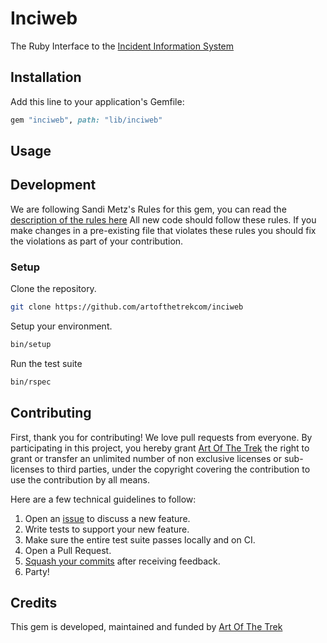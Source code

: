# Inciweb

The Ruby Interface to the [Incident Information System](https://inciweb.nwcg.gov)

## Installation

Add this line to your application's Gemfile:

```ruby
gem "inciweb", path: "lib/inciweb"
```

## Usage


## Development

We are following Sandi Metz's Rules for this gem, you can read the
[description of the rules here][sandi-metz] All new code should follow these
rules. If you make changes in a pre-existing file that violates these rules you
should fix the violations as part of your contribution.

### Setup

Clone the repository.

```sh
git clone https://github.com/artofthetrekcom/inciweb
```

Setup your environment.

```sh
bin/setup
```

Run the test suite

```sh
bin/rspec
```

## Contributing

First, thank you for contributing! We love pull requests from everyone. By
participating in this project, you hereby grant [Art Of The Trek][artofthetrekcom] the right to grant or transfer an unlimited number of non
exclusive licenses or sub-licenses to third parties, under the copyright covering
the contribution to use the contribution by all means.

Here are a few technical guidelines to follow:

1. Open an [issue][issues] to discuss a new feature.
1. Write tests to support your new feature.
1. Make sure the entire test suite passes locally and on CI.
1. Open a Pull Request.
1. [Squash your commits][squash] after receiving feedback.
1. Party!

## Credits

This gem is developed, maintained and funded by [Art Of The Trek][artofthetrekcom]

[artofthetrekcom]: http://artofthetrek.com
[issues]: https://github.com/artofthetrekcom/inciweb/issues
[squash]: https://github.com/thoughtbot/guides/tree/master/protocol/git#write-a-feature
[sandi-metz]: http://robots.thoughtbot.com/post/50655960596/sandi-metz-rules-for-developers

